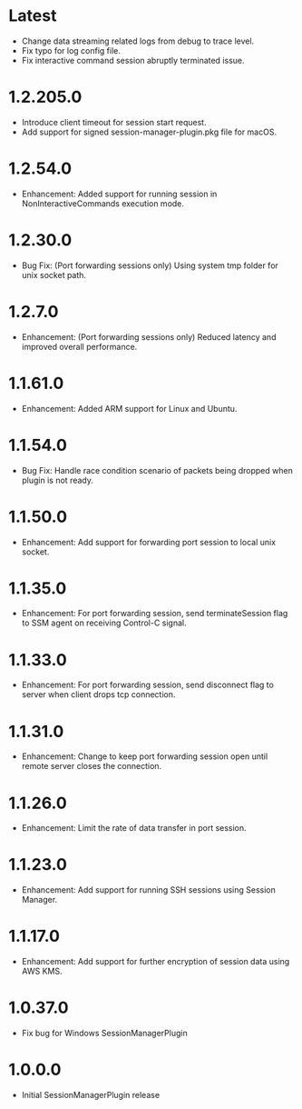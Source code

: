 Latest
================
- Change data streaming related logs from debug to trace level.
- Fix typo for log config file.
- Fix interactive command session abruptly terminated issue.

1.2.205.0
================
- Introduce client timeout for session start request.
- Add support for signed session-manager-plugin.pkg file for macOS.

1.2.54.0
================
- Enhancement: Added support  for running session in NonInteractiveCommands execution mode.

1.2.30.0
================
- Bug Fix: (Port forwarding sessions only) Using system tmp folder for unix socket path.

1.2.7.0
================
- Enhancement: (Port forwarding sessions only) Reduced latency and improved overall performance.

1.1.61.0
================
- Enhancement: Added ARM support for Linux and Ubuntu.

1.1.54.0
================
- Bug Fix: Handle race condition scenario of packets being dropped when plugin is not ready.

1.1.50.0
================
- Enhancement: Add support for forwarding port session to local unix socket.

1.1.35.0
================
- Enhancement: For port forwarding session, send terminateSession flag to SSM agent on receiving Control-C signal.

1.1.33.0
================
- Enhancement: For port forwarding session, send disconnect flag to server when client drops tcp connection.

1.1.31.0
================
- Enhancement: Change to keep port forwarding session open until remote server closes the connection.

1.1.26.0
================
- Enhancement: Limit the rate of data transfer in port session.

1.1.23.0
================
- Enhancement: Add support for running SSH sessions using Session Manager.

1.1.17.0
================
- Enhancement: Add support for further encryption of session data using AWS KMS.

1.0.37.0
================
- Fix bug for Windows SessionManagerPlugin

1.0.0.0
================
- Initial SessionManagerPlugin release
